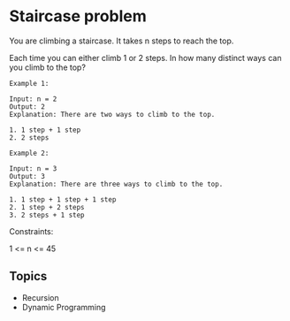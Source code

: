 # Staircase problem

You are climbing a staircase. It takes n steps to reach the top.

Each time you can either climb 1 or 2 steps. In how many distinct ways can you climb to the top?

```plain
Example 1:

Input: n = 2
Output: 2
Explanation: There are two ways to climb to the top.

1. 1 step + 1 step
2. 2 steps
```

```plain
Example 2:

Input: n = 3
Output: 3
Explanation: There are three ways to climb to the top.

1. 1 step + 1 step + 1 step
2. 1 step + 2 steps
3. 2 steps + 1 step
```

Constraints:

1 <= n <= 45

## Topics

- Recursion
- Dynamic Programming
